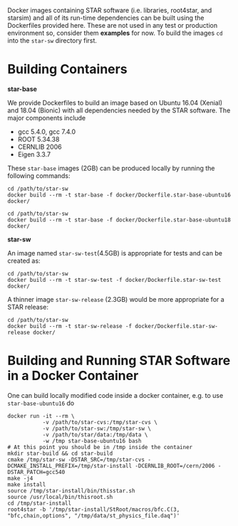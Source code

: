 Docker images containing STAR software (i.e. libraries, root4star, and starsim)
and all of its run-time dependencies can be built using the Dockerfiles provided
here. These are not used in any test or production environment so, consider them
**examples** for now. To build the images `cd` into the `star-sw` directory
first.


# Building Containers

**star-base**

We provide Dockerfiles to build an image based on Ubuntu 16.04 (Xenial) and
18.04 (Bionic) with all dependencies needed by the STAR software. The major
components include

  - gcc 5.4.0, gcc 7.4.0
  - ROOT 5.34.38
  - CERNLIB 2006
  - Eigen 3.3.7

These `star-base` images (2GB) can be produced locally by running the following
commands:

    cd /path/to/star-sw
    docker build --rm -t star-base -f docker/Dockerfile.star-base-ubuntu16 docker/

    cd /path/to/star-sw
    docker build --rm -t star-base -f docker/Dockerfile.star-base-ubuntu18 docker/

**star-sw**

An image named `star-sw-test`(4.5GB) is appropriate for tests and can be created
as:

    cd /path/to/star-sw
    docker build --rm -t star-sw-test -f docker/Dockerfile.star-sw-test docker/

A thinner image `star-sw-release` (2.3GB) would be more appropriate for a STAR
release:

    cd /path/to/star-sw
    docker build --rm -t star-sw-release -f docker/Dockerfile.star-sw-release docker/


# Building and Running STAR Software in a Docker Container

One can build locally modified code inside a docker container, e.g. to use
`star-base-ubuntu16` do

    docker run -it --rm \
               -v /path/to/star-cvs:/tmp/star-cvs \
               -v /path/to/star-sw:/tmp/star-sw \
               -v /path/to/star/data:/tmp/data \
               -w /tmp star-base-ubuntu16 bash
    # At this point you should be in /tmp inside the container
    mkdir star-build && cd star-build
    cmake /tmp/star-sw -DSTAR_SRC=/tmp/star-cvs -DCMAKE_INSTALL_PREFIX=/tmp/star-install -DCERNLIB_ROOT=/cern/2006 -DSTAR_PATCH=gcc540
    make -j4
    make install
    source /tmp/star-install/bin/thisstar.sh
    source /usr/local/bin/thisroot.sh
    cd /tmp/star-install
    root4star -b '/tmp/star-install/StRoot/macros/bfc.C(3, "bfc,chain,options", "/tmp/data/st_physics_file.daq")'
